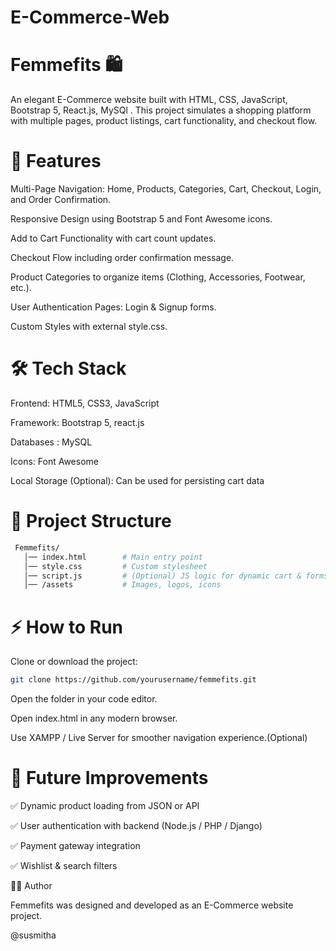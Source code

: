 # E-Commerce-Web
# Femmefits 🛍️

An elegant E-Commerce website built with HTML, CSS, JavaScript, Bootstrap 5, React.js, MySQl .
This project simulates a shopping platform with multiple pages, product listings, cart functionality, and checkout flow.

# 🚀 Features

Multi-Page Navigation: Home, Products, Categories, Cart, Checkout, Login, and Order Confirmation.

Responsive Design using Bootstrap 5 and Font Awesome icons.

Add to Cart Functionality with cart count updates.

Checkout Flow including order confirmation message.

Product Categories to organize items (Clothing, Accessories, Footwear, etc.).

User Authentication Pages: Login & Signup forms.

Custom Styles with external style.css.

# 🛠️ Tech Stack

Frontend: HTML5, CSS3, JavaScript

Framework: Bootstrap 5, react.js

Databases : MySQL

Icons: Font Awesome

Local Storage (Optional): Can be used for persisting cart data

# 📂 Project Structure
```bash
 Femmefits/
   │── index.html        # Main entry point
   │── style.css         # Custom stylesheet
   │── script.js         # (Optional) JS logic for dynamic cart & forms
   │── /assets           # Images, logos, icons
```

# ⚡ How to Run

Clone or download the project:
```bash
git clone https://github.com/yourusername/femmefits.git
```

Open the folder in your code editor.

Open index.html in any modern browser.

Use XAMPP / Live Server for smoother navigation experience.(Optional)


# 🎯 Future Improvements

✅ Dynamic product loading from JSON or API

✅ User authentication with backend (Node.js / PHP / Django)

✅ Payment gateway integration

✅ Wishlist & search filters

👩‍💻 Author

Femmefits was designed and developed as an E-Commerce website project.

@susmitha
